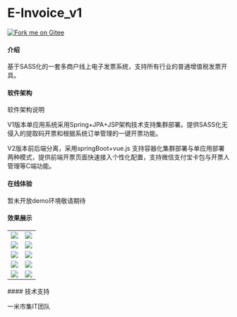 # E-Invoice_v1
[![Fork me on Gitee](https://gitee.com/shinmigo/E-Invoice/widgets/widget_6.svg)](https://gitee.com/shinmigo/E-Invoice)
#### 介绍
基于SASS化的一套多商户线上电子发票系统，支持所有行业的普通增值税发票开具。

#### 软件架构
软件架构说明

V1版本单应用系统采用Spring+JPA+JSP架构技术支持集群部署。提供SASS化无侵入的提取码开票和根据系统订单管理的一键开票功能。

V2版本前后端分离，采用springBoot+vue.js 支持容器化集群部署与单应用部署两种模式，提供前端开票页面快速接入个性化配置，支持微信支付宝卡包与开票人管理等C端功能。
#### 在线体验
暂未开放demo环境敬请期待

#### 效果展示

<table>
    <tr>
        <td><img src="https://gitee.com/shinmigo/E-Invoice/raw/master/resource/20200408164856.png"/></td>
        <td><img src="https://gitee.com/shinmigo/E-Invoice/raw/master/resource/20200408165057.png"/></td>
    </tr>
    <tr>
        <td><img src="https://gitee.com/shinmigo/E-Invoice/raw/master/resource/20200408165106.png"/></td>
        <td><img src="https://gitee.com/shinmigo/E-Invoice/raw/master/resource/20200408165111.png"/></td>
    </tr>
    <tr>
        <td><img src="https://gitee.com/shinmigo/E-Invoice/raw/master/resource/20200408165117.png"/></td>
        <td><img src="https://gitee.com/shinmigo/E-Invoice/raw/master/resource/20200408170509.png"/></td>
    </tr>
    <tr>
        <td><img src="https://gitee.com/shinmigo/E-Invoice/raw/master/resource/20200408171012.png"/></td>
        <td><img src="https://gitee.com/shinmigo/E-Invoice/raw/master/resource/20200408171729.png"/></td>
    </tr>
    <tr>
        <td><img src="https://gitee.com/shinmigo/E-Invoice/raw/master/resource/20200408171859.png"/></td>
        <td><img src="https://gitee.com/shinmigo/E-Invoice/raw/master/resource/20200408171904.png"/></td>
    </tr>
</table>
#### 技术支持

  一米市集IT团队



